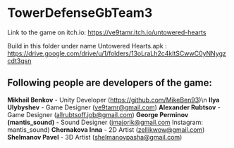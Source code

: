 # TowerDefenseGbTeam3
Link to the game on  itch.io: https://ve9tamr.itch.io/untowered-hearts

Build in this folder under name Untowered Hearts.apk : https://drive.google.com/drive/u/1/folders/13oLraLh2c4kltSCwwC0yNNygzcdt3qsn

## Following people are developers of the game:

**Mikhail Benkov** - Unity Developer (https://github.com/MikeBen93)\n
**Ilya Ulybyshev** - Game Designer (ve9tamr@gmail.com)
**Alexander Rubtsov** - Game Designer (allrubtsoff.job@gmail.com)
**George Perminov (mantis_sound)** - Sound Designer (jmajorik@gmail.com Instagram: mantis_sound)
**Chernakova Inna** - 2D Artist (zellikwow@gmail.com)
**Shelmanov Pavel** - 3D Artist (shelmanovpasha@gmail.com)
